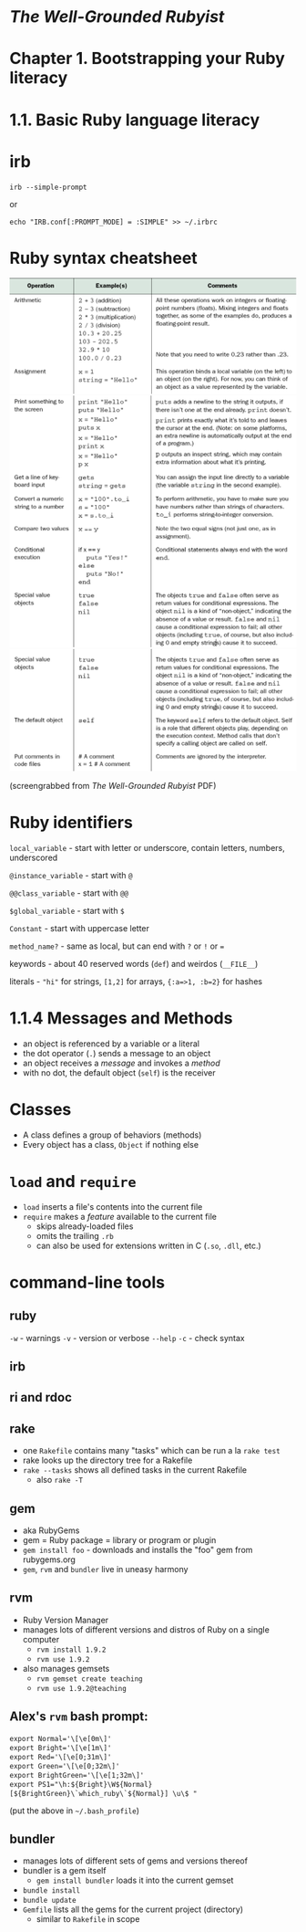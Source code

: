 # _The Well-Grounded Rubyist_
# Chapter 1. Bootstrapping your Ruby literacy

# 1.1. Basic Ruby language literacy

# <!--1.1.1--> irb

    irb --simple-prompt

or

    echo "IRB.conf[:PROMPT_MODE] = :SIMPLE" >> ~/.irbrc

# <!-- 1.1.2--> Ruby syntax cheatsheet

<!-- todo: use "montage" (ImageMagick) or Photoshop to merge them -->

![cheatsheet](cheatsheet/cheatsheet1.png)
![cheatsheet](cheatsheet/cheatsheet2.png)
![cheatsheet](cheatsheet/cheatsheet3.png)

(screengrabbed from _The Well-Grounded Rubyist_ PDF)

# <!--1.1.3--> Ruby identifiers

`local_variable` - start with letter or underscore, contain letters, numbers, underscored

`@instance_variable` - start with `@`

`@@class_variable` - start with `@@`

`$global_variable` - start with `$`

`Constant` - start with uppercase letter

`method_name?` - same as local, but can end with `?` or `!` or `=`

keywords - about 40 reserved words (`def`) and weirdos (`__FILE__`)

literals - `"hi"` for strings, `[1,2]` for arrays, `{:a=>1, :b=2}` for hashes

<!-- 1.1.4 Messages, Methods, Objects -->

# 1.1.4 Messages and Methods

* an object is referenced by a variable or a literal
* the dot operator (`.`) sends a message to an object
* an object receives a *message* and invokes a *method*
* with no dot, the default object (`self`) is the receiver

# Classes

* A class defines a group of behaviors (methods)
* Every object has a class, `Object` if nothing else


<!-- Section 1.3. Ruby extensions and programming libraries -->

# `load` and `require`

* `load` inserts a file's contents into the current file
* `require` makes a *feature* available to the current file
  * skips already-loaded files
  * omits the trailing `.rb`
  * can also be used for extensions written in C (`.so`, `.dll`, etc.)

<!-- Section 1.4 -->

# command-line tools

## ruby

`-w` - warnings
`-v` - version or verbose
`--help`
`-c` - check syntax

## irb

## ri and rdoc

## rake

* one `Rakefile` contains many "tasks" which can be run a la `rake test`
* rake looks up the directory tree for a Rakefile
* `rake --tasks` shows all defined tasks in the current Rakefile
  * also `rake -T`

## gem

* aka RubyGems
* gem = Ruby package = library or program or plugin
* `gem install foo` - downloads and installs the "foo" gem from rubygems.org
* `gem`, `rvm` and `bundler` live in uneasy harmony

## rvm

* Ruby Version Manager
* manages lots of different versions and distros of Ruby on a single computer
  * `rvm install 1.9.2`
  * `rvm use 1.9.2`
* also manages gemsets
  * `rvm gemset create teaching`
  * `rvm use 1.9.2@teaching`

## Alex's `rvm` bash prompt:

    export Normal='\[\e[0m\]'
    export Bright='\[\e[1m\]'
    export Red='\[\e[0;31m\]'
    export Green='\[\e[0;32m\]'
    export BrightGreen='\[\e[1;32m\]'
    export PS1="\h:${Bright}\W${Normal} [${BrightGreen}\`which_ruby\`${Normal}] \u\$ "

(put the above in `~/.bash_profile`)

## bundler

* manages lots of different sets of gems and versions thereof
* bundler is a gem itself
  * `gem install bundler` loads it into the current gemset
* `bundle install`
* `bundle update`
* `Gemfile` lists all the gems for the current project (directory)
  * similar to `Rakefile` in scope

